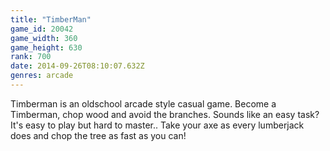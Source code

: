 ```yaml
---
title: "TimberMan"
game_id: 20042
game_width: 360
game_height: 630
rank: 700
date: 2014-09-26T08:10:07.632Z
genres: arcade
---
```

Timberman is an oldschool arcade style casual game. Become a Timberman, chop wood and avoid the branches. Sounds like an easy task? It's easy to play but hard to master..
Take your axe as every lumberjack does and chop the tree as fast as you can!